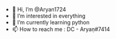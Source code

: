 - 👋 Hi, I’m @Aryan1724
- 👀 I’m interested in everything 
- 🌱 I’m currently learning python 
- 📫 How to reach me : DC - Aryaṇ#7414

<!---
Aryan1724/Aryan1724 is a ✨ special ✨ repository because its `README.md` (this file) appears on your GitHub profile.
You can click the Preview link to take a look at your changes.
--->
